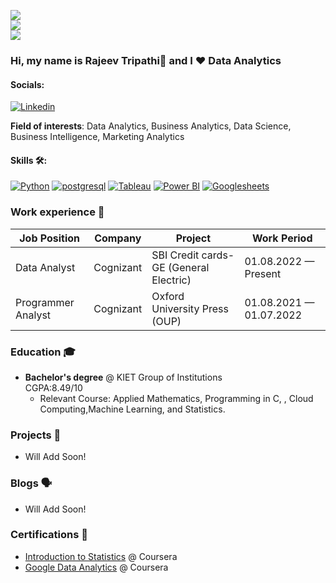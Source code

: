 ![](https://komarev.com/ghpvc/?username=DVNSHX&color=36b812)<br>
![](https://img.shields.io/github/followers/DVNSHX?style=social)<br>
![](https://img.shields.io/github/stars/DVNSHX?style=social)<br>

### Hi, my name is Rajeev Tripathi👋 and I ❤️ Data Analytics

#### Socials:
<a href='https://www.linkedin.com/in/rajeev-tripathi-11bb60199/' target="_blank"><img alt='Linkedin' src='https://img.shields.io/badge/Linkedin-100000?style=for-the-badge&logo=Linkedin&logoColor=FFFFFF&labelColor=0035F7&color=0035F7'/></a>

**Field of interests**: Data Analytics, Business Analytics, Data Science, Business Intelligence, Marketing Analytics

<!--- **Curriculum Vitae**: [cv.pdf](https://github.com/dayyass/dayyass/blob/main/cv.pdf) -->

#### Skills 🛠️:
<a href='' target="_blank"><img alt='Python' src='https://img.shields.io/badge/Python-100000?style=for-the-badge&logo=Python&logoColor=FFFFFF&labelColor=900190&color=900190'/></a>
<a href='' target="_blank"><img alt='postgresql' src='https://img.shields.io/badge/SQL-100000?style=for-the-badge&logo=postgresql&logoColor=FFFFFF&labelColor=DB0063&color=DB0063'/></a>
<a href='' target="_blank"><img alt='Tableau' src='https://img.shields.io/badge/Tableau-100000?style=for-the-badge&logo=Tableau&logoColor=FFFFFF&labelColor=FFE001&color=FFE001'/></a>
<a href='' target="_blank"><img alt='Power BI' src='https://img.shields.io/badge/PowerBI-100000?style=for-the-badge&logo=Power BI&logoColor=FFFFFF&labelColor=0BD77C&color=0BD77C'/></a>
<a href='' target="_blank"><img alt='Googlesheets' src='https://img.shields.io/badge/Excel-100000?style=for-the-badge&logo=Googlesheets&logoColor=FFFFFF&labelColor=017BED&color=017BED'/></a>


### Work experience 👔
| Job Position                      | Company            | Project                                        | Work Period                |
| --------------------------------- | ------------------ | -------------------------------------------- | -------------------------- |
| Data Analyst| Cognizant          | SBI Credit cards- GE (General Electric)                        | 01.08.2022 — Present    |
| Programmer Analyst                      | Cognizant           | Oxford University Press (OUP) | 01.08.2021 — 01.07.2022    |

### Education 🎓
- **Bachelor's degree** @ KIET Group of Institutions     
CGPA:8.49/10
  - Relevant Course:  Applied Mathematics, Programming in C, , Cloud Computing,Machine Learning, and Statistics.

### Projects 🐾
- Will Add Soon!
<!--- - [MilkShakeLang](https://github.com/dayyass/milkshakelang) - The MilkShake Programming language -->

### Blogs 🗣
- Will Add Soon!
<!--- - [How to start a career in DS](https://youtu.be/_YrX25CpJWs) @ REU Data Science Club -->

### Certifications 📜

- [Introduction to Statistics](coursera.org/verify/KATESQ4F3SKA) @ Coursera
- [Google Data Analytics](https://coursera.org/verify/professional-cert/XHPBBERU4XGF) @ Coursera
